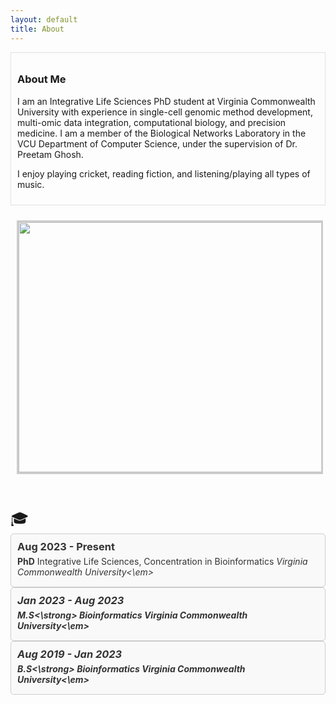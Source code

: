 ```yaml
---
layout: default
title: About
---
```


<style>
  :root {
    --text-color-light: #333; /* Text color for light background */
    --text-color-dark: #fff; /* Text color for dark background */
    --background-color-light: #f9f9f9; /* Background color for light mode */
    --background-color-dark: #333; /* Background color for dark mode */
    --border-color: #ccc; /* Border color */
  }

  .timeline {
    position: relative;
    padding: 20px 0;
  }

  .timeline-item {
    position: relative;
    margin: 10px 0;
  }

  .timeline-icon {
    font-size: 24px;
    margin-right: 10px;
  }

  .timeline-content {
    padding: 10px;
    border: 1px solid var(--border-color);
    border-radius: 5px;
    color: var(--text-color-light); /* Default text color for light background */
    background-color: var(--background-color-light); /* Default background color for light mode */
  }

  /* Adjust text and background color for dark mode */
  @media (prefers-color-scheme: dark) {
    .timeline-content {
      color: var(--text-color-dark); /* Text color for dark background */
      background-color: var(--background-color-dark); /* Background color for dark mode */
    }
  }

  .timeline-content h3 {
    margin: 0;
  }

  .timeline-content p {
    margin: 5px 0;
  }
</style>
<div style="border: 1px solid #e0e0e0; padding: 10px;">
<h3>About Me</h3>

I am an Integrative Life Sciences PhD student at Virginia Commonwealth University with experience in single-cell genomic method development, multi-omic data integration, computational biology, and precision medicine. I am a member of the Biological Networks Laboratory in the VCU Department of Computer Science, under the supervision of Dr. Preetam Ghosh.

I enjoy playing cricket, reading fiction, and listening/playing all types of music. 
</div>

<div style="padding: 10px;">
  <p align="left">
    <img src="https://github.com/user-attachments/assets/43b09c22-ecea-4088-bcbe-7ba45af0d1bb" width="650" height="400" style="border: 3px solid #ccc; object-fit: cover; margin-right: 20px; display: block; margin-left: auto; margin-right: auto;">
  </p>
</div>


<div class="timeline">
  <div class="timeline-item">
    <div class="timeline-icon">&#127891;</div>
    <div class="timeline-content">
      <h3>Aug 2023 - Present</h3>
      <p><strong>PhD</strong> Integrative Life Sciences, Concentration in Bioinformatics <em>Virginia Commonwealth University<\em></p>
    </div>
    <div class="timeline-content">
      <h3>Jan 2023 - Aug 2023</h3>
      <p><strong>M.S<\strong> Bioinformatics <em>Virginia Commonwealth University<\em></p>
    </div>
      <div class="timeline-content">
      <h3>Aug 2019 - Jan 2023</h3>
      <p><strong>B.S<\strong> Bioinformatics <em>Virginia Commonwealth University<\em></p>
    </div>
  </div>
  <!-- Add more timeline items as needed -->
</div>
